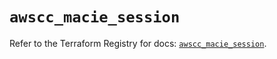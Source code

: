 # `awscc_macie_session`

Refer to the Terraform Registry for docs: [`awscc_macie_session`](https://registry.terraform.io/providers/hashicorp/awscc/0.70.0/docs/resources/macie_session).

